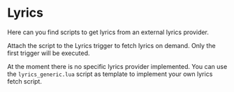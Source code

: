 # Lyrics

Here can you find scripts to get lyrics from an external lyrics provider.

Attach the script to the Lyrics trigger to fetch lyrics on demand. Only the first trigger will be executed.

At the moment there is no specific lyrics provider implemented. You can use the `lyrics_generic.lua` script as template to implement your own lyrics fetch script.

